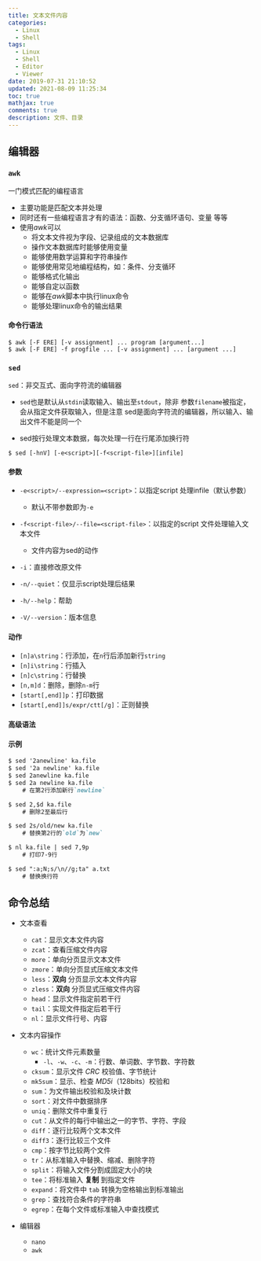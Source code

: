 ```yaml
---
title: 文本文件内容
categories:
  - Linux
  - Shell
tags:
  - Linux
  - Shell
  - Editor
  - Viewer
date: 2019-07-31 21:10:52
updated: 2021-08-09 11:25:34
toc: true
mathjax: true
comments: true
description: 文件、目录
---
```


##	编辑器

###	`awk`

一门模式匹配的编程语言

-	主要功能是匹配文本并处理
-	同时还有一些编程语言才有的语法：函数、分支循环语句、变量
	等等
-	使用*awk*可以
	-	将文本文件视为字段、记录组成的文本数据库
	-	操作文本数据库时能够使用变量
	-	能够使用数学运算和字符串操作
	-	能够使用常见地编程结构，如：条件、分支循环
	-	能够格式化输出
	-	能够自定以函数
	-	能够在*awk*脚本中执行linux命令
	-	能够处理linux命令的输出结果

####	命令行语法

```shell
$ awk [-F ERE] [-v assignment] ... program [argument...]
$ awk [-F ERE] -f progfile ... [-v assignment] ... [argument ...]
```

###	`sed`

`sed`：非交互式、面向字符流的编辑器

-	`sed`也是默认从`stdin`读取输入、输出至`stdout`，除非
	参数`filename`被指定，会从指定文件获取输入，但是注意
	sed是面向字符流的编辑器，所以输入、输出文件不能是同一个

-	sed按行处理文本数据，每次处理一行在行尾添加换行符

```shell
$ sed [-hnV] [-e<script>][-f<script-file>][infile]
```

####	参数

-	`-e<script>/--expression=<script>`：以指定script
	处理infile（默认参数）
	-	默认不带参数即为`-e`

-	`-f<script-file>/--file=<script-file>`：以指定的script
	文件处理输入文本文件
	-	文件内容为sed的动作

-	`-i`：直接修改原文件

-	`-n/--quiet`：仅显示script处理后结果

-	`-h/--help`：帮助

-	`-V/--version`：版本信息

####	动作

-	`[n]a\string`：行添加，在`n`行后添加新行`string`
-	`[n]i\string`：行插入
-	`[n]c\string`：行替换
-	`[n,m]d`：删除，删除`n-m`行
-	`[start[,end]]p`：打印数据
-	`[start[,end]]s/expr/ctt[/g]`：正则替换

####	高级语法

####	示例

```md
$ sed '2anewline' ka.file
$ sed '2a newline' ka.file
$ sed 2anewline ka.file
$ sed 2a newline ka.file
	# 在第2行添加新行`newline`

$ sed 2,$d ka.file
	# 删除2至最后行

$ sed 2s/old/new ka.file
	# 替换第2行的`old`为`new`

$ nl ka.file | sed 7,9p
	# 打印7-9行

$ sed ":a;N;s/\n//g;ta" a.txt
	# 替换换行符
```

##	命令总结

-	文本查看
	-	`cat`：显示文本文件内容
	-	`zcat`：查看压缩文件内容
	-	`more`：单向分页显示文本文件
	-	`zmore`：单向分页显式压缩文本文件
	-	`less`：**双向** 分页显示文本文件内容
	-	`zless`：**双向** 分页显式压缩文件内容
	-	`head`：显示文件指定前若干行
	-	`tail`：实现文件指定后若干行
	-	`nl`：显示文件行号、内容

-	文本内容操作
	-	`wc`：统计文件元素数量
		-	`-l`、`-w`、`-c`、`-m`：行数、单词数、字节数、字符数
	-	`cksum`：显示文件 *CRC* 校验值、字节统计
	-	`mk5sum`：显示、检查 *MD5i*（128bits）校验和
	-	`sum`：为文件输出校验和及块计数
	-	`sort`：对文件中数据排序
	-	`uniq`：删除文件中重复行 
	-	`cut`：从文件的每行中输出之一的字节、字符、字段
	-	`diff`：逐行比较两个文本文件
	-	`diff3`：逐行比较三个文件
	-	`cmp`：按字节比较两个文件
	-	`tr`：从标准输入中替换、缩减、删除字符
	-	`split`：将输入文件分割成固定大小的块
	-	`tee`：将标准输入 **复制** 到指定文件
	-	`expand`：将文件中 `tab` 转换为空格输出到标准输出
	-	`grep`：查找符合条件的字符串
	-	`egrep`：在每个文件或标准输入中查找模式

-	编辑器
	-	`nano`
	-	`awk`

